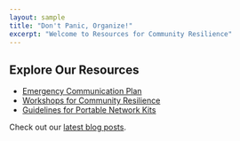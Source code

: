 ```yaml
---
layout: sample
title: "Don't Panic, Organize!"
excerpt: "Welcome to Resources for Community Resilience"
---
```


## Explore Our Resources

- [Emergency Communication Plan](#)
- [Workshops for Community Resilience](#)
- [Guidelines for Portable Network Kits](#)

Check out our [latest blog posts](./blog).

